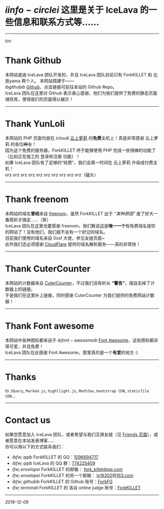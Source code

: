 # $i info-circle i$ 这里是关于 IceLava 的一些信息和联系方式等……

---
$toc$

# Thank Github

本网站是由 IceLava 团队开发的，并且 IceLava 团队目前只有 ForkKILLET 和 北辰yama 两个人。
本网站搭建于——  
$ib github ib$ [Github](http://github.com/ForkFG/ForkFG.github.io)，点击链接可前往本站的 Github Repo。  
IceLava 团队在这里对 Github 表示衷心感谢，他们为我们提供了免费的静态页面储存库，使得我们的页面得以展示！

---

# Thank YunLoli

本网站的 PHP 页面均放在 $i cloud i$ [云上萝莉](https://www.yunloli.com) 的**免费**主机上！真是非常感谢 云上萝莉 的各位~~绅士~~！  
因为这个免费的服务器，ForkKILLET 终于能够使用 PHP 完成一些很棒的功能了（比如正在施工的 登录和注册 功能）！  
如果 IceLava 团队有了足够的“经费”，我们会第一时间在 云上萝莉 升级成付费主机！  
orz orz orz orz orz orz orz orz orz orz（磕头）  
 
---

# Thank freenom

本网站的域名**曾经**来自 [freenom](http://freenom.com/)，虽然 ForkKILLET 出于 _“某种原因”_ 废了好大一番周折才搞定……（笑）  
IceLava 团队在这里也要感谢 freenom，我们敢说这是**唯一一个**有免费域名提供的网站了！没有他们，我们就不会有一个好记的域名。  
目前我们使用的域名来自 0xsf 大佬，参见友链页面~  
此外我们还必须感谢 [CloudFlare](http://cloudflare.com) 提供的域名解析服务——真的非常快！

---

# Thank CuterCounter

本网站的计数器来自 [CuterCounter](https://www.cutercounter.com/)，不过我们没有听从 **“警告”**，擅自去掉了计数器上的链接。  
于是我们在这里补上链接，同时感谢 CuterCounter 为我们提供的免费网站计数器！

---

# Thank Font awesome

本网站中各种图标都来自于 $ib font-awesome ib$ [Font Awesome](http://fontawesome.dashgame.com/)，这些图标都非常可爱，并且免费！  
IceLava 团队在此感谢 Font Awesome，那里真的是一个**有爱**的地方 :)

---

# Thanks

to `JQuery`, `Marked.js`, `highllight.js`, `MathJax`, `bootstrap CDN`, `staticfile CDN`...  

---

# Contact us

如果您愿意加入 IceLava 团队，或者希望与我们互换友链（见 [Friends 页面](http://icelava.top/friends)），或者愿意在本站发表博客……  
你可以用以下的方式联系我们：

- $ib fw;qq ib$ ForkKILLET 的 QQ：[1096694717](http://wpa.qq.com/msgrd?v=3&uin=1096694717&site=qq&menu=yes)  
- $ib fw;qq ib$ IceLava 的 QQ 群：[774225409](http://shang.qq.com/wpa/qunwpa?idkey=5177bf62ef83439d98cc73e2c0a12a75d9543b9a9c22b045c50babe1d2b4fb32)  
- $i fw;envelope i$ ForkKILLET 的邮箱： fork_killet@qq.com  
- $i fw;envelope i$ ForkKILLET 的另一个邮箱： lx16302@163.com  
- $ib fw;github ib$ ForkKILLET 的 Github 账号：[ForkFG](http://github.com/ForkFG/)  
- $i fw;terminal i$ ForkKILLET 的 洛谷 online judge 账号：[ForkKILLET](http://www.luogu.org/space/show?uid=125210)

---

_2019-12-09_